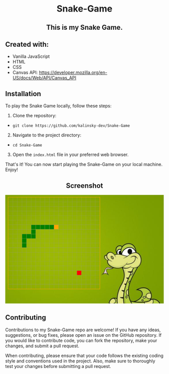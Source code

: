<h1 align="center">Snake-Game</h1>
<h2 align="center">This is my Snake Game. </h2>


## Created with:

- Vanilla JavaScript
- HTML
- CSS
- Canvas API: https://developer.mozilla.org/en-US/docs/Web/API/Canvas_API

## Installation

To play the Snake Game locally, follow these steps:

1.  Clone the repository:

-   `git clone https://github.com/kalinsky-dev/Snake-Game`

2.   Navigate to the project directory:

-  `cd Snake-Game`

3.  Open the `index.html` file in your preferred web browser.

That's it! You can now start playing the Snake-Game on your local machine. Enjoy!

<h2 align="center">Screenshot</h2>

![app](./screenshots/Snake.png)

## Contributing

Contributions to my Snake-Game repo are welcome! If you have any ideas, suggestions, or bug fixes, please open an issue on the GitHub repository. If you would like to contribute code, you can fork the repository, make your changes, and submit a pull request.

When contributing, please ensure that your code follows the existing coding style and conventions used in the project. Also, make sure to thoroughly test your changes before submitting a pull request.
